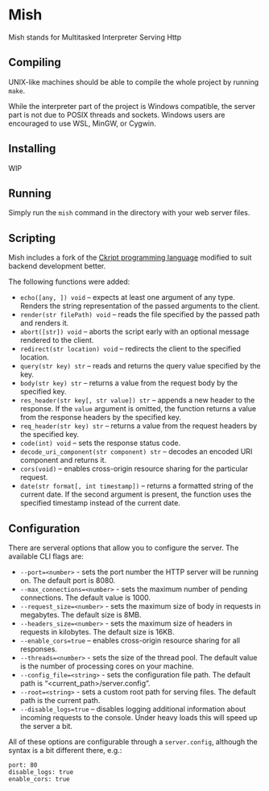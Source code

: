 # Mish
Mish stands for Multitasked Interpreter Serving Http

## Compiling

UNIX-like machines should be able to compile the whole project by running `make`.

While the interpreter part of the project is Windows compatible, the server part is not due to POSIX threads and sockets. Windows users are encouraged to use WSL, MinGW, or Cygwin.

## Installing

WIP

## Running

Simply run the `mish` command in the directory with your web server files.

## Scripting

Mish includes a fork of the [Ckript programming language](https://github.com/Roller23/ckript-lang) modified to suit backend development better.

The following functions were added:
- `echo([any, ]) void` – expects at least one argument of any type. Renders the string representation of the passed arguments to the client.
- `render(str filePath) void` – reads the file specified by the passed path and renders it.
- `abort([str]) void` – aborts the script early with an optional message rendered to the client.
- `redirect(str location) void` – redirects the client to the specified location.
- `query(str key) str` – reads and returns the query value specified by the key.
- `body(str key) str` – returns a value from the request body by the specified key.
- `res_header(str key[, str value]) str` – appends a new header to the response. If the `value` argument is omitted, the function returns a value from the response headers by the specified key.
- `req_header(str key) str` – returns a value from the request headers by the specified key.
- `code(int) void` – sets the response status code.
- `decode_uri_component(str component) str` – decodes an encoded URI component and returns it.
- `cors(void)` – enables cross-origin resource sharing for the particular request.
- `date(str format[, int timestamp])` – returns a formatted string of the current date. If the second argument is present, the function uses the specified timestamp instead of the current date.

## Configuration

There are serveral options that allow you to configure the server. The available CLI flags are:

- `--port=<number>` - sets the port number the HTTP server will be running on. The default port is 8080.
- `--max_connections=<number>` - sets the maximum number of pending connections. The default value is 1000.
- `--request_size=<number>` - sets the maximum size of body in requests in megabytes. The default size is 8MB.
- `--headers_size=<number>` - sets the maximum size of headers in requests in kilobytes. The default size is 16KB.
- `--enable_cors=true` – enables cross-origin resource sharing for all responses.
- `--threads=<number>` - sets the size of the thread pool. The default value is the number of processing cores on your machine.
- `--config_file=<string>` - sets the configuration file path. The default path is “<current_path>/server.config”.
- `--root=<string>` - sets a custom root path for serving files. The default path is the current path.
- `--disable_logs=true` – disables logging additional information about incoming requests to the console. Under heavy loads this will speed up the server a bit.

All of these options are configurable through a `server.config`, although the syntax is a bit different there, e.g.:

```
port: 80
disable_logs: true
enable_cors: true
```